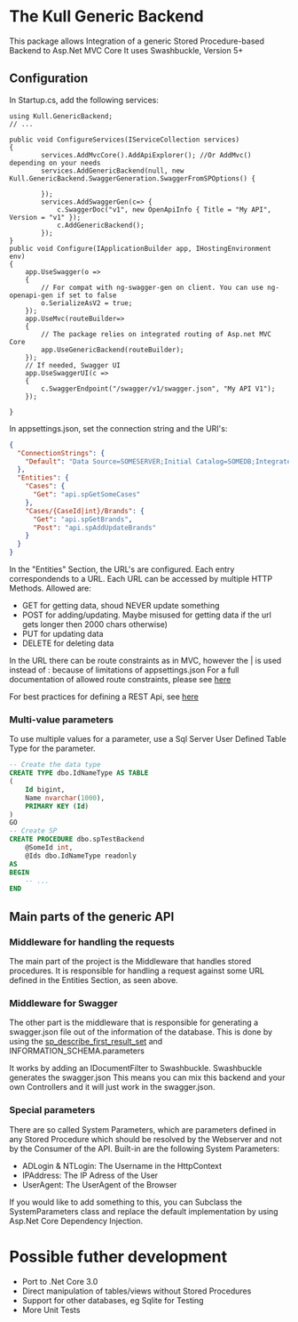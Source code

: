 ﻿# ﻿﻿The Kull Generic Backend

This package allows Integration of a generic Stored Procedure-based Backend to Asp.Net MVC Core
It uses Swashbuckle, Version 5+

## Configuration

In Startup.cs, add the following services:

```CSharp
using Kull.GenericBackend;
// ...

public void ConfigureServices(IServiceCollection services)
{
		services.AddMvcCore().AddApiExplorer(); //Or AddMvc() depending on your needs
		services.AddGenericBackend(null, new Kull.GenericBackend.SwaggerGeneration.SwaggerFromSPOptions() {

		});
		services.AddSwaggerGen(c=> {
			c.SwaggerDoc("v1", new OpenApiInfo { Title = "My API", Version = "v1" });
			c.AddGenericBackend();
		});
}
public void Configure(IApplicationBuilder app, IHostingEnvironment env)
{
	app.UseSwagger(o =>
    {
		// For compat with ng-swagger-gen on client. You can use ng-openapi-gen if set to false
        o.SerializeAsV2 = true;
    });
    app.UseMvc(routeBuilder=>
    {
		// The package relies on integrated routing of Asp.net MVC Core
        app.UseGenericBackend(routeBuilder);
    });
    // If needed, Swagger UI
    app.UseSwaggerUI(c =>
    {
        c.SwaggerEndpoint("/swagger/v1/swagger.json", "My API V1");
    });

}
```
In appsettings.json, set the connection string and the URI's:

```json
{
  "ConnectionStrings": {
    "Default": "Data Source=SOMESERVER;Initial Catalog=SOMEDB;Integrated Security=True"
  },
  "Entities": {
    "Cases": {
      "Get": "api.spGetSomeCases"
    },
    "Cases/{CaseId|int}/Brands": {
      "Get": "api.spGetBrands",
      "Post": "api.spAddUpdateBrands"
    }
  }
}
```

In the "Entities" Section, the URL's are configured. Each entry correspondends to a URL.
Each URL can be accessed by multiple HTTP Methods. Allowed are:

- GET	for getting data, shoud NEVER update something
- POST	for adding/updating. Maybe misused for getting data if the url gets longer then 2000 chars otherwise)
- PUT	for updating data
- DELETE for deleting data

In the URL there can be route constraints as in MVC, however the | is used instead of :
because of limitations of appsettings.json
For a full documentation of allowed route constraints, please see [here](https://docs.microsoft.com/en-us/aspnet/core/fundamentals/routing?view=aspnetcore-2.1#route-constraint-reference)

For best practices for defining a REST Api, see [here](https://docs.microsoft.com/en-us/azure/architecture/best-practices/api-design)

### Multi-value parameters

To use multiple values for a parameter, use a Sql Server User Defined Table Type
for the parameter.

```sql
-- Create the data type
CREATE TYPE dbo.IdNameType AS TABLE 
(
	Id bigint, 
	Name nvarchar(1000), 
    PRIMARY KEY (Id)
)
GO
-- Create SP
CREATE PROCEDURE dbo.spTestBackend
	@SomeId int,
	@Ids dbo.IdNameType readonly
AS
BEGIN
	-- ...
END
```

## Main parts of the generic API

### Middleware for handling the requests

The main part of the project is the Middleware that handles stored procedures.
It is responsible for handling a request against some URL defined in the Entities Section,
as seen above.

### Middleware for Swagger

The other part is the middleware that is responsible for generating a swagger.json file
out of the information of the database. This is done by using the 
[sp_describe_first_result_set](https://docs.microsoft.com/en-us/sql/relational-databases/system-stored-procedures/sp-describe-first-result-set-transact-sql?view=sql-server-2017)
and INFORMATION_SCHEMA.parameters

It works by adding an IDocumentFilter to Swashbuckle. Swashbuckle generates the swagger.json
This means you can mix this backend and your own Controllers and it will just work in the swagger.json.

### Special parameters

There are so called System Parameters, which are parameters defined in any Stored Procedure
which should be resolved by the Webserver and not by the Consumer of the API. 
Built-in are the following System Parameters:

- ADLogin & NTLogin: The Username in the HttpContext
- IPAddress: The IP Adress of the User
- UserAgent: The UserAgent of the Browser

If you would like to add something to this, you can Subclass the SystemParameters class
and replace the default implementation by using Asp.Net Core Dependency Injection.


# Possible futher development

- Port to .Net Core 3.0
- Direct manipulation of tables/views without Stored Procedures
- Support for other databases, eg Sqlite for Testing
- More Unit Tests
